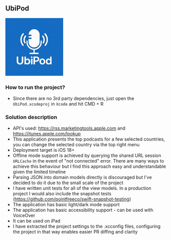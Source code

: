 ## UbiPod

![UbiPod icon](https://github.com/mkuliszkiewicz/UbiPod/blob/main/UbiPod/Assets.xcassets/AppIcon.appiconset/180.png?raw=true)

### How to run the project?
- Since there are no 3rd party dependencies, just open the `UbiPod.xcodeproj` in `Xcode` and hit CMD + R

### Solution description
- API's used: https://rss.marketingtools.apple.com and https://itunes.apple.com/lookup
- This application presents the top podcasts for a few selected countries, you can change the selected country via the top right menu
- Deployment target is iOS 18+
- Offline mode support is achieved by querying the shared URL session `URLCache` in the event of "not connected" error. There are many ways to achieve this behaviour but I find this approach easy and understandable given the limited timeline  
- Parsing JSON into domain models directly is discouraged but I've decided to do it due to the small scale of the project
- I have written unit tests for all of the view models. In a production project I would also include the snapshot tests (https://github.com/pointfreeco/swift-snapshot-testing) 
- The application has basic light/dark mode support
- The application has basic accessibility support - can be used with VoiceOver
- It can be used on iPad
- I have extracted the project settings to the .xcconfig files, configuring the project in that way enables easier PR diffing and clarity